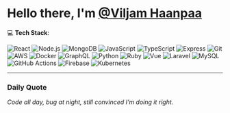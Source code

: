 # Hello there, I'm [@Viljam Haanpaa](https://www.linkedin.com/in/viljam-haanp%C3%A4%C3%A4-4b05a4287/)

💻 **Tech Stack**:

![React](https://github.com/user-attachments/assets/d960f370-8ab4-4d1f-bdaa-0d780b229392)
![Node.js](https://github.com/user-attachments/assets/8ef6fc17-ffea-4abe-b7ee-3f5000096ce9)
![MongoDB](https://github.com/user-attachments/assets/07ef151a-0f2f-467a-9984-7a2f63c4a78f)
![JavaScript](https://github.com/user-attachments/assets/820b9795-28b8-49c3-8480-f00cf3184fcf)
![TypeScript](https://github.com/user-attachments/assets/fc2a10c8-3ab3-4ce3-b3f6-53704b005109)
![Express](https://github.com/user-attachments/assets/8756caa2-954a-4c57-9883-506a7debe303)
![Git](https://github.com/user-attachments/assets/be3df8f4-d94e-4edf-934a-9b7c44507550)
![AWS](https://github.com/user-attachments/assets/0d0252c4-5894-4051-8c52-b793dba28df9)
![Docker](https://github.com/user-attachments/assets/b843e091-7eb4-4576-8b84-5227db72aa47)
![GraphQL](https://github.com/user-attachments/assets/f7f325ea-fc12-438c-860e-81ff6c8cc03e)
![Python](https://github.com/user-attachments/assets/da1c17f5-c661-4a35-95f0-df461d93b3d9)
![Ruby](https://github.com/user-attachments/assets/985c5527-1c58-446d-aed4-02f081cb88e6)
![Vue](https://github.com/user-attachments/assets/9c46ad8c-f5c2-42d1-b3f5-051ca25b712d)
![Laravel](https://github.com/user-attachments/assets/6f74c4c9-c0c8-4caf-873d-b952e2d44199)
![MySQL](https://github.com/user-attachments/assets/998f4a03-1988-49c5-b688-34077bfc9418)
![GitHub Actions](https://github.com/user-attachments/assets/d3f8d985-4fdb-43a1-961c-42ca73b794b7)
![Firebase](https://github.com/user-attachments/assets/7a5c684a-0101-4c3f-992e-1252565590dc)
![Kubernetes](https://github.com/user-attachments/assets/84e5ebcf-3024-4699-af0d-5263b24c57fe)

---

### Daily Quote
*Code all day, bug at night, still convinced I’m doing it right.*

